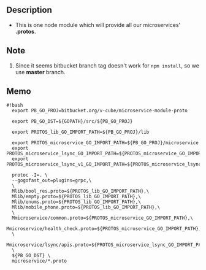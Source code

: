 ## Description

- This is one node module which will provide all our microservices' **.protos**.

## Note

1. Since it seems bitbucket branch tag doesn't work for `npm install`, so we use **master** branch.

## Memo

```
#!bash
  export PB_GO_PROJ=bitbucket.org/v-cube/microservice-module-proto

  export PB_GO_DST=${GOPATH}/src/${PB_GO_PROJ}

  export PROTOS_lib_GO_IMPORT_PATH=${PB_GO_PROJ}/lib

  export PROTOS_microservice_GO_IMPORT_PATH=${PB_GO_PROJ}/microservice
  export PROTOS_microservice_lsync_GO_IMPORT_PATH=${PROTOS_microservice_GO_IMPORT_PATH}/lsync
  export PROTOS_microservice_lsync_v1_GO_IMPORT_PATH=${PROTOS_microservice_lsync_GO_IMPORT_PATH}/v1

  protoc -I=. \
  --gogofast_out=plugins=grpc,\
  \
  Mlib/bool_res.proto=${PROTOS_lib_GO_IMPORT_PATH},\
  Mlib/empty.proto=${PROTOS_lib_GO_IMPORT_PATH},\
  Mlib/enums.proto=${PROTOS_lib_GO_IMPORT_PATH},\
  Mlib/mobile_phone.proto=${PROTOS_lib_GO_IMPORT_PATH},\
  \
  Mmicroservice/common.proto=${PROTOS_microservice_GO_IMPORT_PATH},\
  Mmicroservice/health_check.proto=${PROTOS_microservice_GO_IMPORT_PATH},\
  \
  Mmicroservice/lsync/apis.proto=${PROTOS_microservice_lsync_GO_IMPORT_PATH}:\
  \
  ${PB_GO_DST} \
  microservice/*.proto
```



